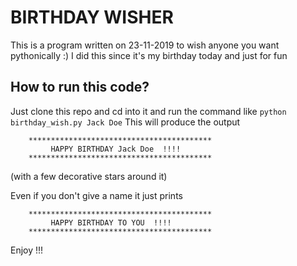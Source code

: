 # BIRTHDAY WISHER
This is a program written on 23-11-2019 to wish anyone you want pythonically :)
I did this since it's my birthday today and just for fun

## How to run this code?
Just clone this repo and cd into it and run the command like `python birthday_wish.py Jack Doe`
This will produce the output 
```
    *****************************************     
         HAPPY BIRTHDAY Jack Doe  !!!!
    *****************************************

```
(with a few decorative stars around it)

Even if you don't give a name it just prints 
```
    *****************************************     
         HAPPY BIRTHDAY TO YOU  !!!!
    *****************************************

```

Enjoy !!! 